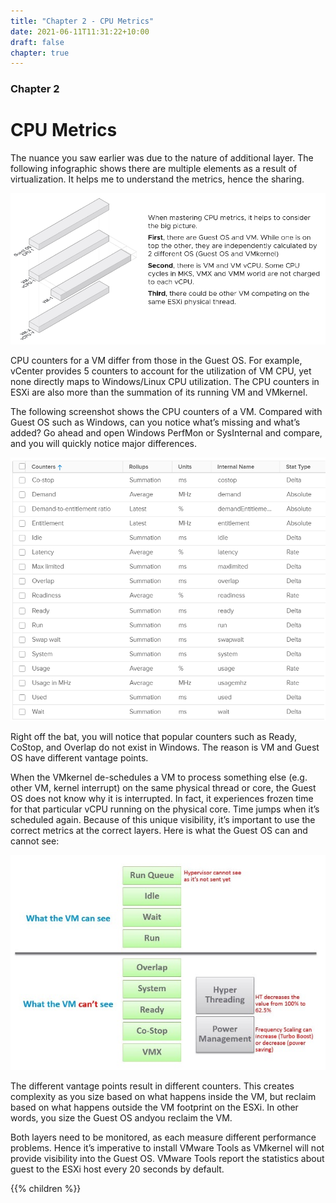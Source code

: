 ```yaml
---
title: "Chapter 2 - CPU Metrics"
date: 2021-06-11T11:31:22+10:00
draft: false
chapter: true
---
```


### Chapter 2
# CPU Metrics

The nuance you saw earlier was due to the nature of additional layer. The following infographic shows there are multiple elements as a result of virtualization. It helps me to understand the metrics, hence the sharing.

![](2.2-fig-1.png)

CPU counters for a VM differ from those in the Guest OS. For example, vCenter provides 5 counters to account for the utilization of VM CPU, yet none directly maps to Windows/Linux CPU utilization. The CPU counters in ESXi are also more than the summation of its running VM and VMkernel. 

The following screenshot shows the CPU counters of a VM. Compared with Guest OS such as Windows, can you notice what’s missing and what’s added? Go ahead and open Windows PerfMon or SysInternal and compare, and you will quickly notice major differences.

![](2.2-fig-2.png)

Right off the bat, you will notice that popular counters such as Ready, CoStop, and Overlap do not exist in Windows. The reason is VM and Guest OS have different vantage points.

When the VMkernel de-schedules a VM to process something else (e.g. other VM, kernel interrupt) on the same physical thread or core, the Guest OS does not know why it is interrupted. In fact, it experiences frozen time for that particular vCPU running on the physical core. Time jumps when it’s scheduled again. Because of this unique visibility, it’s important to use the correct metrics at the correct layers. Here is what the Guest OS can and cannot see:

![](2.2-fig-3.jpg)

The different vantage points result in different counters. This creates complexity as you size based on what happens inside the VM, but reclaim based on what happens outside the VM footprint on the ESXi. In other words, you size the Guest OS andyou reclaim the VM.

Both layers need to be monitored, as each measure different performance problems. Hence it’s imperative to install VMware Tools as VMkernel will not provide visibility into the Guest OS. VMware Tools report the statistics about guest to the ESXi host every 20 seconds by default.

{{% children %}}